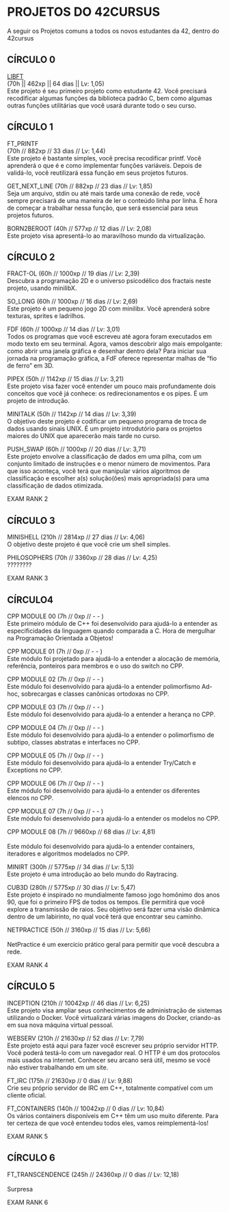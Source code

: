 <h1>PROJETOS DO 42CURSUS</h1>
A seguir os Projetos comuns a todos os novos estudantes da 42, dentro do 42cursus<br>
<h2>CÍRCULO 0</h2>


<a href="https://github.com/danielmourajc/42cursus/tree/main/01%20LIBFT">LIBFT</a><br>
(70h   ||   462xp   ||   64 dias   ||   Lv: 1,05)<br>
Este projeto é seu primeiro projeto como estudante 42. Você precisará recodificar algumas funções da biblioteca padrão C, bem como algumas outras funções utilitárias que você usará durante todo o seu curso.

<h2>CÍRCULO 1</h2>

FT_PRINTF<br>
(70h // 882xp // 33 dias // Lv: 1,44)<br>
Este projeto é bastante simples, você precisa recodificar printf. Você aprenderá o que é e como implementar funções variáveis. Depois de validá-lo, você reutilizará essa função em seus projetos futuros.

GET_NEXT_LINE	(70h // 882xp // 23 dias // Lv: 1,85)<br>
Seja um arquivo, stdin ou até mais tarde uma conexão de rede, você sempre precisará de uma maneira de ler o conteúdo linha por linha. É hora de começar a trabalhar nessa função, que será essencial para seus projetos futuros.

BORN2BEROOT		(40h // 577xp // 12 dias // Lv: 2,08)<br>
Este projeto visa apresentá-lo ao maravilhoso mundo da virtualização.


<h2>CÍRCULO 2</h2>

FRACT-OL	(60h // 1000xp // 19 dias // Lv: 2,39)<br>
Descubra a programação 2D e o universo psicodélico dos fractais neste projeto, usando minilibX.

SO_LONG		(60h // 1000xp // 16 dias // Lv: 2,69)<br>
Este projeto é um pequeno jogo 2D com minilibx. Você aprenderá sobre texturas, sprites e ladrilhos.

FDF			(60h // 1000xp // 14 dias // Lv: 3,01)<br>
Todos os programas que você escreveu até agora foram executados em modo texto em seu terminal. Agora, vamos descobrir algo mais empolgante: como abrir uma janela gráfica e desenhar dentro dela? Para iniciar sua jornada na programação gráfica, a FdF oferece representar malhas de “fio de ferro” em 3D.

PIPEX		(50h // 1142xp // 15 dias // Lv: 3,21)<br>
Este projeto visa fazer você entender um pouco mais profundamente dois conceitos que você já conhece: os redirecionamentos e os pipes. É um projeto de introdução.

MINITALK	(50h // 1142xp // 14 dias // Lv: 3,39)<br>
O objetivo deste projeto é codificar um pequeno programa de troca de dados usando sinais UNIX. É um projeto introdutório para os projetos maiores do UNIX que aparecerão mais tarde no curso.

PUSH_SWAP	(60h // 1000xp // 20 dias // Lv: 3,71)<br>
Este projeto envolve a classificação de dados em uma pilha, com um conjunto limitado de instruções e o menor número de movimentos. Para que isso aconteça, você terá que manipular vários algoritmos de classificação e escolher a(s) solução(ões) mais apropriada(s) para uma classificação de dados otimizada.

EXAM RANK 2

<h2>CÍRCULO 3</h2>

MINISHELL		(210h // 2814xp // 27 dias // Lv: 4,06)<br>
O objetivo deste projeto é que você crie um shell simples.

PHILOSOPHERS	(70h // 3360xp // 28 dias // Lv: 4,25)<br>
????????

EXAM RANK 3

<h2>CÍRCULO4</h2>

CPP MODULE 00	(7h // 0xp // - - )<br>
Este primeiro módulo de C++ foi desenvolvido para ajudá-lo a entender as especificidades da linguagem quando comparada a C. Hora de mergulhar na Programação Orientada a Objetos!

CPP MODULE 01	(7h // 0xp // - - )<br>
Este módulo foi projetado para ajudá-lo a entender a alocação de memória, referência, ponteiros para membros e o uso do switch no CPP.

CPP MODULE 02	(7h // 0xp // - - )<br>
Este módulo foi desenvolvido para ajudá-lo a entender polimorfismo Ad-hoc, sobrecargas e classes canônicas ortodoxas no CPP.

CPP MODULE 03	(7h // 0xp // - - )<br>
Este módulo foi desenvolvido para ajudá-lo a entender a herança no CPP.

CPP MODULE 04	(7h // 0xp // - - )<br>
Este módulo foi desenvolvido para ajudá-lo a entender o polimorfismo de subtipo, classes abstratas e interfaces no CPP.

CPP MODULE 05	(7h // 0xp // - - )<br>
Este módulo foi desenvolvido para ajudá-lo a entender Try/Catch e Exceptions no CPP.

CPP MODULE 06	(7h // 0xp // - - )<br>
Este módulo foi desenvolvido para ajudá-lo a entender os diferentes elencos no CPP.

CPP MODULE 07	(7h // 0xp // - - )<br>
Este módulo foi desenvolvido para ajudá-lo a entender os modelos no CPP.

CPP MODULE 08	(7h // 9660xp // 68 dias // Lv: 4,81) <br>	
Este módulo foi desenvolvido para ajudá-lo a entender containers, iteradores e algoritmos modelados no CPP.

MINIRT			(300h // 5775xp // 34 dias // Lv: 5,13)<br>
Este projeto é uma introdução ao belo mundo do Raytracing.

CUB3D			(280h // 5775xp // 30 dias // Lv: 5,47)<br>
Este projeto é inspirado no mundialmente famoso jogo homônimo dos anos 90, que foi o primeiro FPS de todos os tempos. Ele permitirá que você explore a transmissão de raios. Seu objetivo será fazer uma visão dinâmica dentro de um labirinto, no qual você terá que encontrar seu caminho.

NETPRACTICE		(50h // 3160xp // 15 dias // Lv: 5,66)<br>	
NetPractice é um exercício prático geral para permitir que você descubra a rede.

EXAM RANK 4

<h2>CÍRCULO 5</h2>

INCEPTION		(210h // 10042xp // 46 dias // Lv: 6,25)<br>
Este projeto visa ampliar seus conhecimentos de administração de sistemas utilizando o Docker. Você virtualizará várias imagens do Docker, criando-as em sua nova máquina virtual pessoal.

WEBSERV			(210h // 21630xp // 52 dias // Lv: 7,79)<br>
Este projeto está aqui para fazer você escrever seu próprio servidor HTTP. Você poderá testá-lo com um navegador real. O HTTP é um dos protocolos mais usados na internet. Conhecer seu arcano será útil, mesmo se você não estiver trabalhando em um site.

FT_IRC			(175h // 21630xp // 0 dias // Lv: 9,88)<br>
Crie seu próprio servidor de IRC em C++, totalmente compatível com um cliente oficial.

FT_CONTAINERS	(140h // 10042xp // 0 dias // Lv: 10,84)<br>
Os vários containers disponíveis em C++ têm um uso muito diferente. Para ter certeza de que você entendeu todos eles, vamos reimplementá-los!

EXAM RANK 5

<h2>CÍRCULO 6</h2>

FT_TRANSCENDENCE	(245h // 24360xp // 0 dias // Lv: 12,18)<br>	
Surpresa

EXAM RANK 6
